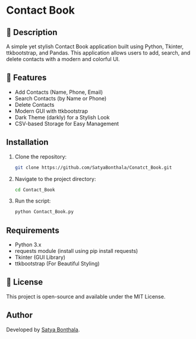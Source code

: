 # Contact Book 

## 📌 Description
A simple yet stylish Contact Book application built using Python, Tkinter, ttkbootstrap, and Pandas. This application allows users to add, search, and delete contacts with a modern and colorful UI.

## 🚀 Features
- Add Contacts (Name, Phone, Email)
- Search Contacts (by Name or Phone)
- Delete Contacts
- Modern GUI with ttkbootstrap
- Dark Theme (darkly) for a Stylish Look
- CSV-based Storage for Easy Management

## Installation  

1. Clone the repository:  
   ```bash  
   git clone https://github.com/SatyaBonthala/Conatct_Book.git  
   ```  
2. Navigate to the project directory:  
   ```bash  
   cd Contact_Book  
   ```  
3. Run the script:  
   ```bash  
   python Contact_Book.py  
   ```  


## Requirements  

- Python 3.x  
- requests module (install using pip install requests)
- Tkinter (GUI Library)
- ttkbootstrap (For Beautiful Styling)


## 📜 License
This project is open-source and available under the MIT License.

## Author  

Developed by [Satya Bonthala](https://github.com/SatyaBonthala).  

